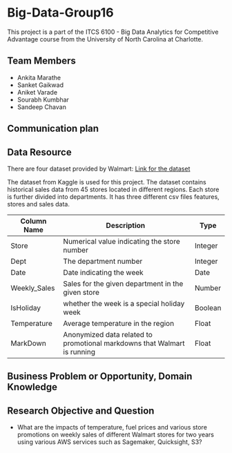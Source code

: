 # Big-Data-Group16

This project is a part of the ITCS 6100 - Big Data Analytics for Competitive Advantage course from the University of North Carolina at Charlotte.

## Team Members
* Ankita Marathe
* Sanket Gaikwad
* Aniket Varade
* Sourabh Kumbhar
* Sandeep Chavan

## Communication plan 
## Data Resource
There are four dataset provided by Walmart:
[Link for the dataset](https://www.kaggle.com/competitions/walmart-recruiting-store-sales-forecasting/data)

The dataset from Kaggle is used for this project. The dataset contains historical sales data from 45 stores located in different regions. Each store is further divided into departments. It has three different csv files features, stores and sales data.


|Column Name      | Description   |                                                                                        Type   |
|-----------------|-------------- |---------------------------------------------------------------------------------------------- |
|Store            | Numerical value indicating the store number                                                          |Integer |
|Dept             | The department number                                                                                |Integer|
|Date             |   Date indicating the week                                                                           | Date  | 
|Weekly_Sales|   Sales for the given department in the given store| Number|
|IsHoliday|  whether the week is a special holiday week |Boolean|
|Temperature| Average temperature in the region|Float|
|MarkDown| Anonymized data related to promotional markdowns that Walmart is running|Float|
## Business Problem or Opportunity, Domain Knowledge
## Research Objective and Question
* What are the impacts of temperature, fuel prices and various store promotions on weekly sales of different Walmart stores for two years using various AWS services such as Sagemaker, Quicksight, S3?
